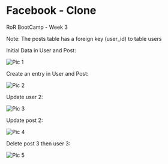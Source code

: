 # Facebook - Clone

RoR BootCamp - Week 3

Note: The posts table has a foreign key (user_id) to table users


Initial Data in User and Post:

![Pic 1](https://raw.githubusercontent.com/cupOJ/Facebook_Clone/feature/item/img/1.jpg)


Create an entry in User and Post:

![Pic 2](https://raw.githubusercontent.com/cupOJ/Facebook_Clone/feature/item/img/2.jpg)


Update user 2:

![Pic 3](https://raw.githubusercontent.com/cupOJ/Facebook_Clone/feature/item/img/3.jpg)


Update post 2:

![Pic 4](https://raw.githubusercontent.com/cupOJ/Facebook_Clone/feature/item/img/4.jpg)


Delete post 3 then user 3:

![Pic 5](https://raw.githubusercontent.com/cupOJ/Facebook_Clone/feature/item/img/5.jpg)


